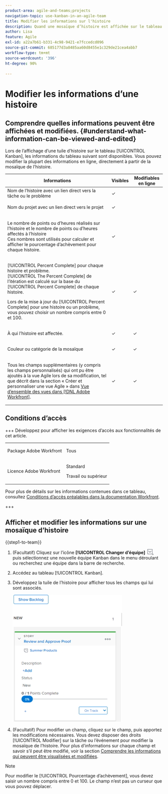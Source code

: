 ```yaml
---
product-area: agile-and-teams;projects
navigation-topic: use-kanban-in-an-agile-team
title: Modifier les informations sur l'histoire
description: Quand une mosaïque d’histoire est affichée sur le tableau Kanban, certaines données peuvent être modifiées en ligne, directement à partir de cette mosaïque.
author: Lisa
feature: Agile
exl-id: a22a7b61-b331-4c98-9421-e7fccedcd096
source-git-commit: 685177d3a8485aa60d8455e1c329de21cea4abb7
workflow-type: tm+mt
source-wordcount: '396'
ht-degree: 90%

---
```


# Modifier les informations d’une histoire

## Comprendre quelles informations peuvent être affichées et modifiées. {#understand-what-information-can-be-viewed-and-edited}

Lors de l’affichage d’une tuile d’histoire sur le tableau [!UICONTROL Kanban], les informations du tableau suivant sont disponibles. Vous pouvez modifier la plupart des informations en ligne, directement à partir de la mosaïque de l’histoire.

<table style="table-layout:auto"> 
 <col> 
 <col> 
 <col> 
 <thead> 
  <tr> 
   <th><strong>Informations</strong> </th> 
   <th><strong>Visibles</strong> </th> 
   <th><strong>Modifiables en ligne</strong> </th> 
  </tr> 
 </thead> 
 <tbody> 
  <tr> 
   <td>Nom de l’histoire avec un lien direct vers la tâche ou le problème</td> 
   <td>✓</td> 
   <td> </td> 
  </tr> 
  <tr> 
   <td> <p>Nom du projet avec un lien direct vers le projet</p> </td> 
   <td>✓</td> 
   <td> </td> 
  </tr> 
  <tr> 
   <td> <p>Le nombre de points ou d’heures réalisés sur l’histoire et le nombre de points ou d’heures affectés à l’histoire<br>Ces nombres sont utilisés pour calculer et afficher le pourcentage d’achèvement pour chaque histoire.</p> </td> 
   <td>✓</td> 
   <td> </td> 
  </tr> 
  <tr> 
   <td> <p>[!UICONTROL Percent Complete] pour chaque histoire et problème.<br>[!UICONTROL The Percent Complete] de l’itération est calculé sur la base du [!UICONTROL Percent Complete] de chaque histoire.<br></p> <p>Lors de la mise à jour du [!UICONTROL Percent Complete] pour une histoire ou un problème, vous pouvez choisir un nombre compris entre 0 et 100.</p> </td> 
   <td>✓</td> 
   <td>✓</td> 
  </tr> 
  <tr> 
   <td> <p>À qui l’histoire est affectée.</p> </td> 
   <td>✓</td> 
   <td>✓</td> 
  </tr> 
  <tr> 
   <td> <p>Couleur ou catégorie de la mosaïque</p> </td> 
   <td>✓</td> 
   <td>✓</td> 
  </tr> 
  <tr> 
   <td> <p>Tous les champs supplémentaires (y compris les champs personnalisés) qui ont pu être ajoutés à la vue Agile lors de sa modification, tel que décrit dans la section « Créer et personnaliser une vue Agile » dans <a href="../../reports-and-dashboards/reports/reporting-elements/views-overview.md" class="MCXref xref">Vue d’ensemble des vues dans [!DNL Adobe Workfront]</a>.</p> </td> 
   <td>✓</td> 
   <td>✓</td> 
  </tr> 
 </tbody> 
</table>

## Conditions d’accès

+++ Développez pour afficher les exigences d’accès aux fonctionnalités de cet article.

<table style="table-layout:auto"> 
 <col> 
 </col> 
 <col> 
 </col> 
 <tbody> 
  <tr> 
   <td role="rowheader">Package Adobe Workfront</td> 
   <td> <p>Tous</p> </td> 
  </tr> 
  <tr> 
   <td role="rowheader">Licence Adobe Workfront</td> 
   <td> <p>Standard</p> 
   <p>Travail ou supérieur</p> </td> 
  </tr>
 </tbody> 
</table>

Pour plus de détails sur les informations contenues dans ce tableau, consultez [Conditions d’accès préalables dans la documentation Workfront](/help/quicksilver/administration-and-setup/add-users/access-levels-and-object-permissions/access-level-requirements-in-documentation.md).

+++

## Afficher et modifier les informations sur une mosaïque d’histoire

{{step1-to-team}}

1. (Facultatif) Cliquez sur l’icône **[!UICONTROL Changer d’équipe]** ![Icône Changer d’équipe](assets/switch-team-icon.png), puis sélectionnez une nouvelle équipe Kanban dans le menu déroulant ou recherchez une équipe dans la barre de recherche.

1. Accédez au tableau [!UICONTROL Kanban].
1. Développez la tuile de l’histoire pour afficher tous les champs qui lui sont associés.

   ![Carte d’histoire](assets/story-expanded-on-kanban-board-2021-350x405.png)

1. (Facultatif) Pour modifier un champ, cliquez sur le champ, puis apportez les modifications nécessaires.
Vous devez disposer des droits [!UICONTROL Modifier] sur la tâche ou l’événement pour modifier la mosaïque de l’histoire.
Pour plus d’informations sur chaque champ et savoir s’il peut être modifié, voir la section [Comprendre les informations qui peuvent être visualisées et modifiées](#understand-what-information-can-be-viewed-and-edited).

>[!NOTE]
>
>Pour modifier le [!UICONTROL Pourcentage d’achèvement], vous devez saisir un nombre compris entre 0 et 100. Le champ n’est pas un curseur que vous pouvez déplacer.
